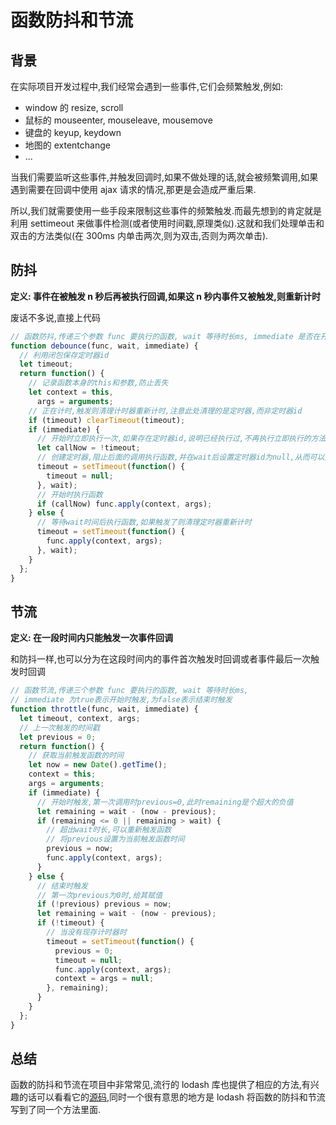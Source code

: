 # 函数防抖和节流

## 背景

在实际项目开发过程中,我们经常会遇到一些事件,它们会频繁触发,例如:

- window 的 resize, scroll
- 鼠标的 mouseenter, mouseleave, mousemove
- 键盘的 keyup, keydown
- 地图的 extentchange
- ...

当我们需要监听这些事件,并触发回调时,如果不做处理的话,就会被频繁调用,如果遇到需要在回调中使用 ajax 请求的情况,那更是会造成严重后果.

所以,我们就需要使用一些手段来限制这些事件的频繁触发.而最先想到的肯定就是利用 settimeout 来做事件检测(或者使用时间戳,原理类似).这就和我们处理单击和双击的方法类似(在 300ms 内单击两次,则为双击,否则为两次单击).

## 防抖

**定义: 事件在被触发 n 秒后再被执行回调,如果这 n 秒内事件又被触发,则重新计时**

废话不多说,直接上代码

```javascript
// 函数防抖,传递三个参数 func 要执行的函数, wait 等待时长ms, immediate 是否在开始时立即执行,即不是等事件停止触发后再执行,而是在事件开始触发时执行
function debounce(func, wait, immediate) {
  // 利用闭包保存定时器id
  let timeout;
  return function() {
    // 记录函数本身的this和参数,防止丢失
    let context = this,
      args = arguments;
    // 正在计时,触发则清理计时器重新计时,注意此处清理的是定时器,而非定时器id
    if (timeout) clearTimeout(timeout);
    if (immediate) {
      // 开始时立即执行一次,如果存在定时器id,说明已经执行过,不再执行立即执行的方法
      let callNow = !timeout;
      // 创建定时器,阻止后面的调用执行函数,并在wait后设置定时器id为null,从而可以重新执行func
      timeout = setTimeout(function() {
        timeout = null;
      }, wait);
      // 开始时执行函数
      if (callNow) func.apply(context, args);
    } else {
      // 等待wait时间后执行函数,如果触发了则清理定时器重新计时
      timeout = setTimeout(function() {
        func.apply(context, args);
      }, wait);
    }
  };
}
```

## 节流

**定义: 在一段时间内只能触发一次事件回调**

和防抖一样,也可以分为在这段时间内的事件首次触发时回调或者事件最后一次触发时回调

```javascript
// 函数节流,传递三个参数 func 要执行的函数, wait 等待时长ms,
// immediate 为true表示开始时触发,为false表示结束时触发
function throttle(func, wait, immediate) {
  let timeout, context, args;
  // 上一次触发的时间戳
  let previous = 0;
  return function() {
    // 获取当前触发函数的时间
    let now = new Date().getTime();
    context = this;
    args = arguments;
    if (immediate) {
      // 开始时触发,第一次调用时previous=0,此时remaining是个超大的负值
      let remaining = wait - (now - previous);
      if (remaining <= 0 || remaining > wait) {
        // 超出wait时长,可以重新触发函数
        // 将previous设置为当前触发函数时间
        previous = now;
        func.apply(context, args);
      }
    } else {
      // 结束时触发
      // 第一次previous为0时,给其赋值
      if (!previous) previous = now;
      let remaining = wait - (now - previous);
      if (!timeout) {
        // 当没有现存计时器时
        timeout = setTimeout(function() {
          previous = 0;
          timeout = null;
          func.apply(context, args);
          context = args = null;
        }, remaining);
      }
    }
  };
}
```

## 总结

函数的防抖和节流在项目中非常常见,流行的 lodash 库也提供了相应的方法,有兴趣的话可以看看它的[源码](https://github.com/lodash/lodash/blob/master/debounce.js),同时一个很有意思的地方是 lodash 将函数的防抖和节流写到了同一个方法里面.
